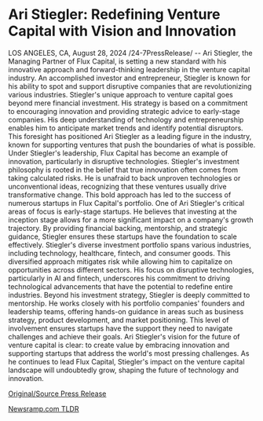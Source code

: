 # Ari Stiegler: Redefining Venture Capital with Vision and Innovation

LOS ANGELES, CA, August 28, 2024 /24-7PressRelease/ -- Ari Stiegler, the Managing Partner of Flux Capital, is setting a new standard with his innovative approach and forward-thinking leadership in the venture capital industry. An accomplished investor and entrepreneur, Stiegler is known for his ability to spot and support disruptive companies that are revolutionizing various industries.  Stiegler's unique approach to venture capital goes beyond mere financial investment. His strategy is based on a commitment to encouraging innovation and providing strategic advice to early-stage companies. His deep understanding of technology and entrepreneurship enables him to anticipate market trends and identify potential disruptors. This foresight has positioned Ari Stiegler as a leading figure in the industry, known for supporting ventures that push the boundaries of what is possible.  Under Stiegler's leadership, Flux Capital has become an example of innovation, particularly in disruptive technologies. Stiegler's investment philosophy is rooted in the belief that true innovation often comes from taking calculated risks. He is unafraid to back unproven technologies or unconventional ideas, recognizing that these ventures usually drive transformative change. This bold approach has led to the success of numerous startups in Flux Capital's portfolio.  One of Ari Stiegler's critical areas of focus is early-stage startups. He believes that investing at the inception stage allows for a more significant impact on a company's growth trajectory. By providing financial backing, mentorship, and strategic guidance, Stiegler ensures these startups have the foundation to scale effectively.  Stiegler's diverse investment portfolio spans various industries, including technology, healthcare, fintech, and consumer goods. This diversified approach mitigates risk while allowing him to capitalize on opportunities across different sectors. His focus on disruptive technologies, particularly in AI and fintech, underscores his commitment to driving technological advancements that have the potential to redefine entire industries.  Beyond his investment strategy, Stiegler is deeply committed to mentorship. He works closely with his portfolio companies' founders and leadership teams, offering hands-on guidance in areas such as business strategy, product development, and market positioning. This level of involvement ensures startups have the support they need to navigate challenges and achieve their goals.  Ari Stiegler's vision for the future of venture capital is clear: to create value by embracing innovation and supporting startups that address the world's most pressing challenges. As he continues to lead Flux Capital, Stiegler's impact on the venture capital landscape will undoubtedly grow, shaping the future of technology and innovation. 

[Original/Source Press Release](https://www.24-7pressrelease.com/press-release/513830/ari-stiegler-redefining-venture-capital-with-vision-and-innovation) 

[Newsramp.com TLDR](https://newsramp.com/None) 